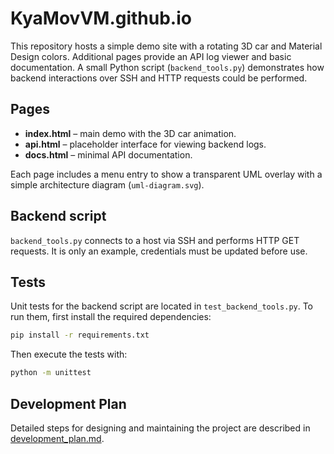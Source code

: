 # KyaMovVM.github.io

This repository hosts a simple demo site with a rotating 3D car and Material Design colors.
Additional pages provide an API log viewer and basic documentation. A small Python
script (`backend_tools.py`) demonstrates how backend interactions over SSH and
HTTP requests could be performed.

## Pages
- **index.html** – main demo with the 3D car animation.
- **api.html** – placeholder interface for viewing backend logs.
- **docs.html** – minimal API documentation.

Each page includes a menu entry to show a transparent UML overlay with a simple architecture diagram (`uml-diagram.svg`).

## Backend script
`backend_tools.py` connects to a host via SSH and performs HTTP GET requests. It
is only an example, credentials must be updated before use.

## Tests
Unit tests for the backend script are located in `test_backend_tools.py`.
To run them, first install the required dependencies:

```bash
pip install -r requirements.txt
```

Then execute the tests with:

```bash
python -m unittest
```
## Development Plan
Detailed steps for designing and maintaining the project are described in [development_plan.md](development_plan.md).
